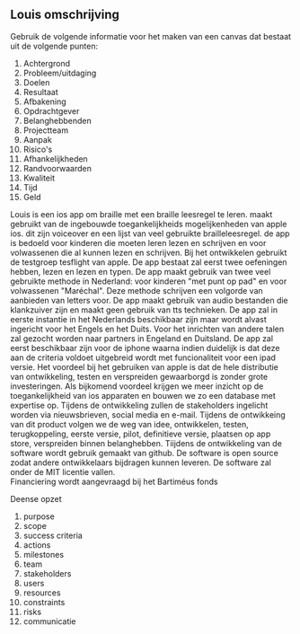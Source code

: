 ## Louis omschrijving

Gebruik de volgende informatie voor het maken van een canvas dat bestaat uit de volgende punten:

1. Achtergrond
2. Probleem/uitdaging
3. Doelen
4. Resultaat
5. Afbakening
6. Opdrachtgever
7. Belanghebbenden
8. Projectteam
9. Aanpak
10. Risico's
11. Afhankelijkheden
12. Randvoorwaarden
13. Kwaliteit
14. Tijd
15. Geld

Louis is een ios app om braille met een braille leesregel te leren.
maakt gebruikt van de ingebouwde toegankelijkheids mogelijkenheden van apple ios.
dit zijn voiceover en een lijst van veel gebruikte brailleleesregel.
de app is bedoeld voor kinderen die moeten leren lezen en schrijven en voor volwassenen die al kunnen lezen en schrijven.
Bij het ontwikkelen gebruikt de testgroep tesflight van apple.
De app bestaat zal eerst twee oefeningen hebben, lezen en lezen en typen.
De app maakt gebruik van twee veel gebruikte methode in Nederland: voor kinderen "met punt op pad" en voor volwassenen "Maréchal". Deze methode schrijven een volgorde van aanbieden van letters voor.
De app maakt gebruik van audio bestanden die klankzuiver zijn en maakt geen gebruik van tts technieken. 
De app zal in eerste instantie in het Nederlands beschikbaar zijn maar wordt alvast ingericht voor het Engels en het Duits.
Voor het inrichten van andere talen zal gezocht worden naar partners in Engeland en Duitsland.
De app zal eerst beschikbaar zijn voor de iphone waarna indien duidelijk is dat deze aan de criteria voldoet uitgebreid wordt met funcionaliteit voor een ipad versie.
Het voordeel bij het gebruiken van apple is dat de hele distributie van ontwikkeling, testen en verspreiden gewaarborgd is zonder grote investeringen.
Als bijkomend voordeel krijgen we meer inzicht op de toegankelijkheid van ios apparaten en bouwen we zo een database met expertise op. 
Tijdens de ontwikkeling zullen de stakeholders ingelicht worden via nieuwsbrieven, social media en e-mail.
Tijdens de ontwikkeing van dit product volgen we de weg van idee, ontwikkelen, testen, terugkoppeling, eerste versie, pilot, definitieve versie, plaatsen op app store, verspreiden binnen belanghebben.
Tiijdens de ontwikkeling van de software wordt gebruik gemaakt van github. De software is open source zodat andere ontwikkelaars bijdragen kunnen leveren. De software zal onder de MIT licentie vallen.	
Financiering wordt aangevraagd bij het Bartiméus fonds


Deense opzet	
1. purpose
2. scope
3. success criteria
4. actions
5. milestones
6. team
7. stakeholders
8. users
9. resources
10. constraints
11. risks
12. communicatie



